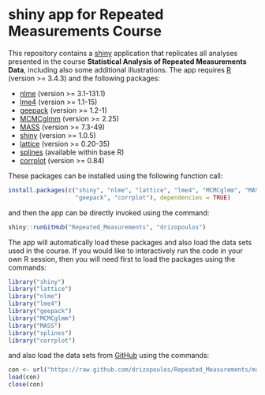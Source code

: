 # shiny app for Repeated Measurements Course
This repository contains a [shiny](http://shiny.rstudio.com/) application that replicates 
all analyses presented in the course 
**Statistical Analysis of Repeated Measurements Data**, including also some additional 
illustrations. The app requires [R](http://cran.r-project.org/) 
(version >= 3.4.3) and the following packages:

* [nlme](http://cran.r-project.org/package=nlme) (version >= 3.1-131.1)
* [lme4](http://cran.r-project.org/package=lme4) (version >= 1.1-15)
* [geepack](http://cran.r-project.org/package=geepack) (version >= 1.2-1)
* [MCMCglmm](http://cran.r-project.org/package=MCMCglmm) (version >= 2.25)
* [MASS](http://cran.r-project.org/package=MASS) (version >= 7.3-49)
* [shiny](http://cran.r-project.org/package=shiny) (version >= 1.0.5)
* [lattice](http://cran.r-project.org/package=lattice) (version >= 0.20-35)
* [splines](http://cran.r-project.org/) (available within base R)
* [corrplot](http://cran.r-project.org/package=corrplot) (version >= 0.84)

These packages can be installed using the following function call:
```r
install.packages(c("shiny", "nlme", "lattice", "lme4", "MCMCglmm", "MASS",
                   "geepack", "corrplot"), dependencies = TRUE)
```
and then the app can be directly invoked using the command:
```r
shiny::runGitHub("Repeated_Measurements", "drizopoulos")
```

The app will automatically load these packages and also load the data sets used in the 
course. If you would like to interactively run the code in your own R session, then you 
will need first to load the packages using the commands:
```r
library("shiny")
library("lattice")
library("nlme")
library("lme4")
library("geepack")
library("MCMCglmm")
library("MASS")
library("splines")
library("corrplot")
```
and also load the data sets from [GitHub](https://github.com/drizopoulos/Repeated_Measurements) 
using the commands:
```r
con <- url("https://raw.github.com/drizopoulos/Repeated_Measurements/master/Data.RData")
load(con)
close(con)
```
